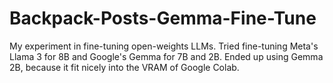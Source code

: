 # Backpack-Posts-Gemma-Fine-Tune
My experiment in fine-tuning open-weights LLMs.
Tried fine-tuning Meta's Llama 3 for 8B and Google's Gemma for 7B and 2B.
Ended up using Gemma 2B, because it fit nicely into the VRAM of Google Colab.
